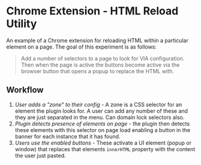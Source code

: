 # Chrome Extension - HTML Reload Utility

An example of a Chrome extension for reloading HTML within a particular element on a page. The goal of this experiment is as follows:

> Add a number of selectors to a page to look for VIA configuration. Then when the page is active the buttons become active via the browser button that opens a popup to replace the HTML with.

## Workflow

1. *User adds a "zone" to their config* - A zone is a CSS selector for an element the plugin looks for. A user can add any number of these and they are just separated in the menu. Can domain lock selectors also.
2. *Plugin detects presence of elements on page* - the plugin then detects these elements with this selector on page load enabling a button in the banner for each instance that it has found.
3. *Users use the enabled buttons* - These activate a UI element (popup or window) that replaces that elements `innerHTML` property with the content the user just pasted.
